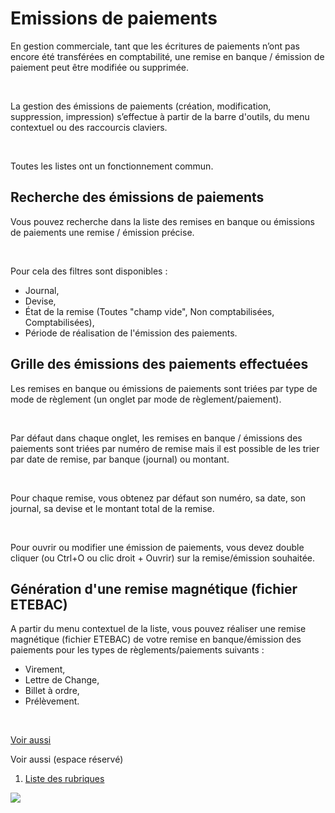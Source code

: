 # Emissions de paiements

En gestion commerciale, tant que les écritures de paiements n’ont pas encore été transférées en comptabilité, une remise en banque / émission de paiement peut être modifiée ou supprimée.


 


La gestion des émissions de paiements (création, modification, suppression, impression) s’effectue à partir de la barre d'outils, du menu contextuel ou des raccourcis claviers.


 


Toutes les listes ont un fonctionnement commun.


## Recherche des émissions de paiements


Vous pouvez recherche dans la liste des remises en banque ou émissions de paiements une remise / émission précise.


 


Pour cela des filtres sont disponibles :


* Journal,
* Devise,
* État de la remise (Toutes "champ vide", Non comptabilisées, Comptabilisées),
* Période de réalisation de l'émission des paiements.


## Grille des émissions des paiements effectuées


Les remises en banque ou émissions de paiements sont triées par type de mode de règlement (un onglet par mode de règlement/paiement).


 


Par défaut dans chaque onglet, les remises en banque / émissions des paiements sont triées par numéro de remise mais il est possible de les trier par date de remise, par banque (journal) ou montant.


 


Pour chaque remise, vous obtenez par défaut son numéro, sa date, son journal, sa devise et le montant total de la remise.


 



Pour ouvrir ou modifier une émission de paiements, vous devez double cliquer (ou Ctrl+O ou clic droit + Ouvrir) sur la remise/émission souhaitée.



## Génération d'une remise magnétique (fichier ETEBAC)



A partir du menu contextuel de la liste, vous pouvez réaliser une remise magnétique (fichier ETEBAC) de votre remise en banque/émission des paiements pour les types de règlements/paiements suivants :



* Virement,
* Lettre de Change,
* Billet à ordre,
* Prélèvement.


 


[Voir aussi](javascript:RelatedTopic0.Click())



Voir aussi (espace réservé)


1. [Liste des rubriques](#)



![](../assets/images/Emissions/Liste_Emission_Paiements.png)


